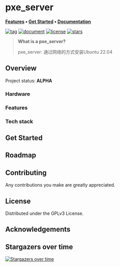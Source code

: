 # pxe_server

**[Features](#features) • [Get Started](#get-started) • [Documentation](https://homelab.khuedoan.com)**

[![tag](https://img.shields.io/github/v/tag/lianghuiyuan/homelab?style=flat-square&logo=semver&logoColor=white)](https://github.com/lianghuiyuan/homelab/tags)
[![document](https://img.shields.io/website?label=document&logo=gitbook&logoColor=white&style=flat-square&url=https%3A%2F%2Fhomelab.lianghuiyuan.com)](https://homelab.lianghuiyuan.com)
[![license](https://img.shields.io/github/license/lianghuiyuan/homelab?style=flat-square&logo=gnu&logoColor=white)](https://www.gnu.org/licenses/gpl-3.0.html)
[![stars](https://img.shields.io/github/stars/lianghuiyuan/homelab?logo=github&logoColor=white&color=gold&style=flat-square)](https://github.com/lianghuiyuan/homelab)


> **What is a pxe_server?**
>
> pxe_server: 通过网络的方式安装Ubuntu 22.04

## Overview

Project status: **ALPHA**


### Hardware


### Features


### Tech stack


## Get Started



## Roadmap



## Contributing

Any contributions you make are greatly appreciated.

## License

Distributed under the GPLv3 License.

## Acknowledgements




## Stargazers over time

[![Stargazers over time](https://starchart.cc/lianghuiyuan/homelab.svg)](https://starchart.cc/lianghuiyuan/homelab)
